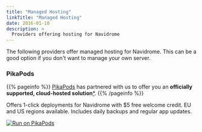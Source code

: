 ```yaml
---
title: "Managed Hosting"
linkTitle: "Managed Hosting"
date: 2016-01-10
description: >
  Providers offering hosting for Navidrome
---
```


The following providers offer managed hosting for Navidrome. This can be a good option if you
don't want to manage your own server.

### PikaPods

{{% pageinfo %}}
[PikaPods](https://www.pikapods.com/) has partnered with us to offer you an **officially
supported, cloud-hosted solution**[\*](/docs/faq/#which-cloud-providers-help-fund-the-project-with-a-revenue-share).
{{% /pageinfo %}}

Offers 1-click deployments for Navidrome with $5 free welcome credit. EU and US regions available.
Includes daily backups and regular app updates.

[![Run on PikaPods](https://www.pikapods.com/static/run-button.svg)](https://www.pikapods.com/pods?run=navidrome)
